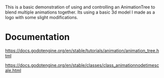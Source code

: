 
This is a basic demonstration of using and controlling an AnimationTree to blend multiple animations together.
Its using a basic 3d model I made as a logo with some slight modifications.


# Documentation
https://docs.godotengine.org/en/stable/tutorials/animation/animation_tree.html

https://docs.godotengine.org/en/stable/classes/class_animationnodetimescale.html

